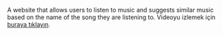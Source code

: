 A website that allows users to listen to music and suggests similar music based on the name of the song they are listening to.
Videoyu izlemek için [buraya tıklayın](video/2024-05-28%2012-56-08.mkv).
